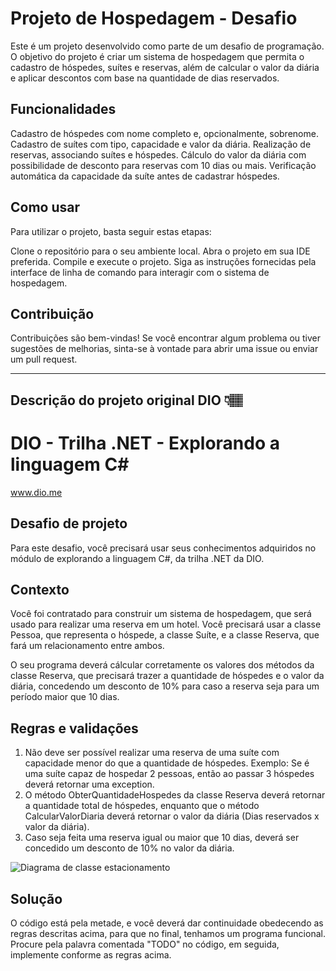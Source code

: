 # Projeto de Hospedagem - Desafio
Este é um projeto desenvolvido como parte de um desafio de programação. O objetivo do projeto é criar um sistema de hospedagem que permita o cadastro de hóspedes, suítes e reservas, além de calcular o valor da diária e aplicar descontos com base na quantidade de dias reservados.

## Funcionalidades
Cadastro de hóspedes com nome completo e, opcionalmente, sobrenome.
Cadastro de suítes com tipo, capacidade e valor da diária.
Realização de reservas, associando suítes e hóspedes.
Cálculo do valor da diária com possibilidade de desconto para reservas com 10 dias ou mais.
Verificação automática da capacidade da suíte antes de cadastrar hóspedes.

## Como usar
Para utilizar o projeto, basta seguir estas etapas:

Clone o repositório para o seu ambiente local.
Abra o projeto em sua IDE preferida.
Compile e execute o projeto.
Siga as instruções fornecidas pela interface de linha de comando para interagir com o sistema de hospedagem.

## Contribuição
Contribuições são bem-vindas! Se você encontrar algum problema ou tiver sugestões de melhorias, sinta-se à vontade para abrir uma issue ou enviar um pull request.

-----------------------------------------------------------------------------------------

## Descrição do projeto original DIO 👇🏽

# DIO - Trilha .NET - Explorando a linguagem C#
www.dio.me

## Desafio de projeto
Para este desafio, você precisará usar seus conhecimentos adquiridos no módulo de explorando a linguagem C#, da trilha .NET da DIO.

## Contexto
Você foi contratado para construir um sistema de hospedagem, que será usado para realizar uma reserva em um hotel. Você precisará usar a classe Pessoa, que representa o hóspede, a classe Suíte, e a classe Reserva, que fará um relacionamento entre ambos.

O seu programa deverá cálcular corretamente os valores dos métodos da classe Reserva, que precisará trazer a quantidade de hóspedes e o valor da diária, concedendo um desconto de 10% para caso a reserva seja para um período maior que 10 dias.

## Regras e validações
1. Não deve ser possível realizar uma reserva de uma suíte com capacidade menor do que a quantidade de hóspedes. Exemplo: Se é uma suíte capaz de hospedar 2 pessoas, então ao passar 3 hóspedes deverá retornar uma exception.
2. O método ObterQuantidadeHospedes da classe Reserva deverá retornar a quantidade total de hóspedes, enquanto que o método CalcularValorDiaria deverá retornar o valor da diária (Dias reservados x valor da diária).
3. Caso seja feita uma reserva igual ou maior que 10 dias, deverá ser concedido um desconto de 10% no valor da diária.


![Diagrama de classe estacionamento](diagrama_classe_hotel.png)

## Solução
O código está pela metade, e você deverá dar continuidade obedecendo as regras descritas acima, para que no final, tenhamos um programa funcional. Procure pela palavra comentada "TODO" no código, em seguida, implemente conforme as regras acima.
